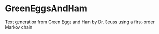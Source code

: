# GreenEggsAndHam
Text generation from Green Eggs and Ham by Dr. Seuss using a first-order Markov chain
